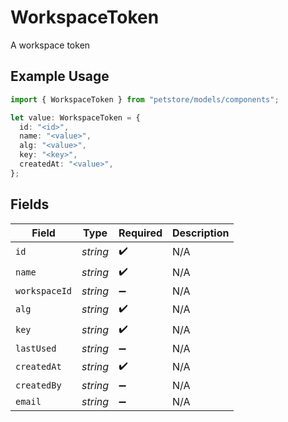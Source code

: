 # WorkspaceToken

A workspace token

## Example Usage

```typescript
import { WorkspaceToken } from "petstore/models/components";

let value: WorkspaceToken = {
  id: "<id>",
  name: "<value>",
  alg: "<value>",
  key: "<key>",
  createdAt: "<value>",
};
```

## Fields

| Field              | Type               | Required           | Description        |
| ------------------ | ------------------ | ------------------ | ------------------ |
| `id`               | *string*           | :heavy_check_mark: | N/A                |
| `name`             | *string*           | :heavy_check_mark: | N/A                |
| `workspaceId`      | *string*           | :heavy_minus_sign: | N/A                |
| `alg`              | *string*           | :heavy_check_mark: | N/A                |
| `key`              | *string*           | :heavy_check_mark: | N/A                |
| `lastUsed`         | *string*           | :heavy_minus_sign: | N/A                |
| `createdAt`        | *string*           | :heavy_check_mark: | N/A                |
| `createdBy`        | *string*           | :heavy_minus_sign: | N/A                |
| `email`            | *string*           | :heavy_minus_sign: | N/A                |